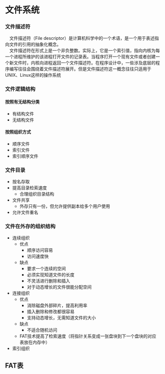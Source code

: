 文件系统
=============
### 文件描述符
&emsp;文件描述符（File descriptor）是计算机科学中的一个术语，是一个用于表述指向文件的引用的抽象化概念。<br>
&emsp;文件描述符在形式上是一个非负整数。实际上，它是一个索引值，指向内核为每一个进程所维护的该进程打开文件的记录表。当程序打开一个现有文件或者创建一个新文件时，内核向进程返回一个文件描述符。在程序设计中，一些涉及底层的程序编写往往会围绕着文件描述符展开。但是文件描述符这一概念往往只适用于UNIX、Linux这样的操作系统<br>

### 文件逻辑结构
#### 按照有无结构分类
- 有结构文件
- 无结构文件
#### 按照组织方式
- 顺序文件
- 索引文件
- 索引顺序文件

### 文件目录
- 按名存取
- 提高目录检索速度
  - 合理组织目录结构
- 文件共享
  - 外存只有一份，但允许提供副本给多个用户使用
- 允许文件重名
### 文件在外存的组织结构
- 连续组织
  - 优点
    - 顺序访问容易
    - 访问速度快
  - 缺点
    - 要求一个连续的空间
    - 必须实现知道文件的长度
    - 不灵活进行删除和插入
    - 对于动态增长的文件很能分配空间
- 连接组织
  - 优点
    - 消除磁盘外部碎片，提高利用率
    - 插入删除和修改都很容易
    - 支持动态增长，无需知道文件的大小
  - 缺点
    - 不适合随机访问
  - FAT技术提高了检索速度（将指针关系变成一张盘块到下一个盘块的对应表放在内存中）
- 索引组织

## FAT表
